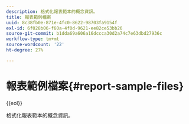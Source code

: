 ```yaml
---
description: 格式化報表範本的概念資訊。
title: 報表範例檔案
uuid: 8c38fb0e-871e-4fc0-8622-98703fa9154f
exl-id: 6f028b06-f60a-4f0d-9621-ee82ce53bb26
source-git-commit: b1dda69a606a16dccca30d2a74c7e63dbd27936c
workflow-type: tm+mt
source-wordcount: '22'
ht-degree: 27%

---
```


# 報表範例檔案{#report-sample-files}

{{eol}}

格式化報表範本的概念資訊。

